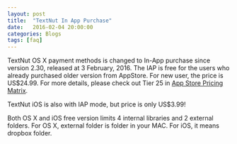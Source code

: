 ```yaml
---
layout: post
title:  "TextNut In App Purchase"
date:   2016-02-04 20:00:00
categories: Blogs
tags: [faq]
---
```


TextNut OS X payment methods is changed to In-App purchase since version 2.30, released at 3 February, 2016. The IAP is free for the users who already purchased older version from AppStore. For new user, the price is US$24.99. For more details, please check out Tier 25 in [App Store Pricing  Matrix](http://blog.presspadapp.com/wp-content/uploads/2015/05/App-Store-Price-Matrix-May-2015.html). 


TextNut iOS is also with IAP mode, but price is only US$3.99! 


Both OS X and iOS free version limits 4 internal libraries and 2 external folders. For OS X, external folder is folder in your MAC. For iOS, it means dropbox folder.
